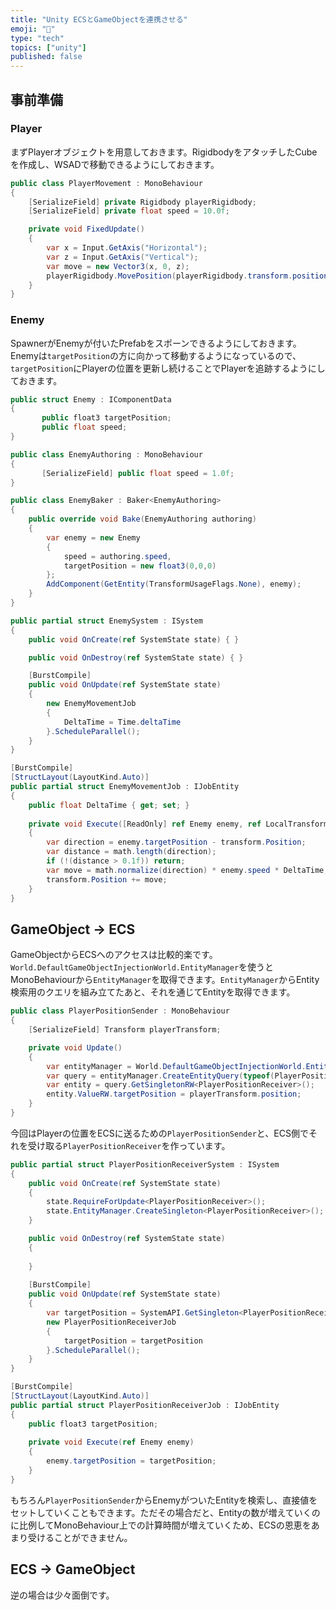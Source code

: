 ```yaml
---
title: "Unity ECSとGameObjectを連携させる"
emoji: "🕌"
type: "tech"
topics: ["unity"]
published: false
---
```


## 事前準備
### Player
まずPlayerオブジェクトを用意しておきます。RigidbodyをアタッチしたCubeを作成し、WSADで移動できるようにしておきます。

```csharp
public class PlayerMovement : MonoBehaviour
{
    [SerializeField] private Rigidbody playerRigidbody;
    [SerializeField] private float speed = 10.0f;

    private void FixedUpdate()
    {
        var x = Input.GetAxis("Horizontal");
        var z = Input.GetAxis("Vertical");
        var move = new Vector3(x, 0, z);
        playerRigidbody.MovePosition(playerRigidbody.transform.position + move * (speed * Time.deltaTime));
    }
}
```

### Enemy
SpawnerがEnemyが付いたPrefabをスポーンできるようにしておきます。Enemyは`targetPosition`の方に向かって移動するようになっているので、`targetPosition`にPlayerの位置を更新し続けることでPlayerを追跡するようにしておきます。


```csharp
public struct Enemy : IComponentData
{
       public float3 targetPosition;
       public float speed;
}

public class EnemyAuthoring : MonoBehaviour
{
       [SerializeField] public float speed = 1.0f; 
}

public class EnemyBaker : Baker<EnemyAuthoring>
{
    public override void Bake(EnemyAuthoring authoring)
    {
        var enemy = new Enemy
        {
            speed = authoring.speed,
            targetPosition = new float3(0,0,0)
        };
        AddComponent(GetEntity(TransformUsageFlags.None), enemy);
    }
}
```

```csharp
public partial struct EnemySystem : ISystem
{
    public void OnCreate(ref SystemState state) { }

    public void OnDestroy(ref SystemState state) { }

    [BurstCompile]
    public void OnUpdate(ref SystemState state)
    {
        new EnemyMovementJob
        {
            DeltaTime = Time.deltaTime
        }.ScheduleParallel();
    }
}

[BurstCompile]
[StructLayout(LayoutKind.Auto)]
public partial struct EnemyMovementJob : IJobEntity
{
    public float DeltaTime { get; set; }
    
    private void Execute([ReadOnly] ref Enemy enemy, ref LocalTransform transform)
    {
        var direction = enemy.targetPosition - transform.Position;
        var distance = math.length(direction);
        if (!(distance > 0.1f)) return;
        var move = math.normalize(direction) * enemy.speed * DeltaTime;
        transform.Position += move;
    }
}
```


## GameObject → ECS
GameObjectからECSへのアクセスは比較的楽です。`World.DefaultGameObjectInjectionWorld.EntityManager`を使うとMonoBehaviourから`EntityManager`を取得できます。`EntityManager`からEntity検索用のクエリを組み立てたあと、それを通じてEntityを取得できます。
```csharp
public class PlayerPositionSender : MonoBehaviour 
{
    [SerializeField] Transform playerTransform;

    private void Update()
    {
        var entityManager = World.DefaultGameObjectInjectionWorld.EntityManager;
        var query = entityManager.CreateEntityQuery(typeof(PlayerPositionReceiver));
        var entity = query.GetSingletonRW<PlayerPositionReceiver>();
        entity.ValueRW.targetPosition = playerTransform.position;
    }
}
```
今回はPlayerの位置をECSに送るための`PlayerPositionSender`と、ECS側でそれを受け取る`PlayerPositionReceiver`を作っています。

```csharp
public partial struct PlayerPositionReceiverSystem : ISystem
{
    public void OnCreate(ref SystemState state)
    {
        state.RequireForUpdate<PlayerPositionReceiver>();
        state.EntityManager.CreateSingleton<PlayerPositionReceiver>(); // シングルトンとして生成しておきます
    }

    public void OnDestroy(ref SystemState state)
    {
        
    }
    
    [BurstCompile]
    public void OnUpdate(ref SystemState state)
    {
        var targetPosition = SystemAPI.GetSingleton<PlayerPositionReceiver>().targetPosition;
        new PlayerPositionReceiverJob
        {
            targetPosition = targetPosition
        }.ScheduleParallel();
    }
}

[BurstCompile]
[StructLayout(LayoutKind.Auto)]
public partial struct PlayerPositionReceiverJob : IJobEntity
{
    public float3 targetPosition;
    
    private void Execute(ref Enemy enemy)
    {
        enemy.targetPosition = targetPosition;
    }
}
```

もちろん`PlayerPositionSender`からEnemyがついたEntityを検索し、直接値をセットしていくこともできます。ただその場合だと、Entityの数が増えていくのに比例してMonoBehaviour上での計算時間が増えていくため、ECSの恩恵をあまり受けることができません。

## ECS → GameObject
逆の場合は少々面倒です。

